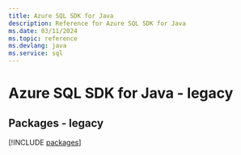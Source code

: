 ```yaml
---
title: Azure SQL SDK for Java
description: Reference for Azure SQL SDK for Java
ms.date: 03/11/2024
ms.topic: reference
ms.devlang: java
ms.service: sql
---
```

# Azure SQL SDK for Java - legacy
## Packages - legacy
[!INCLUDE [packages](sql-index.md)]
